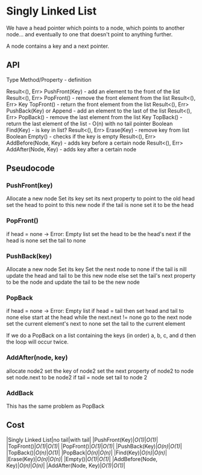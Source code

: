 # Singly Linked List
We have a head pointer which points to a node, which points to another node... and eventually to one that doesn't point to anything further.

A node contains a key and a next pointer.

## API
Type Method/Property - definition

Result<(), Err> PushFront(Key) - add an element to the front of the list
Result<(), Err> PopFront() - remove the front element from the list
Result<(), Err> Key TopFront() - return the front element from the list
Result<(), Err> PushBack(Key) or Append - add an element to the last of the list
Result<(), Err> PopBack() - remove the last element from the list
Key TopBack() - return the last element of the list - O(n) with no tail pointer
Boolean Find(Key) - is key in list?
Result<(), Err> Erase(Key) - remove key from list
Boolean Empty() - checks if the key is empty
Result<(), Err> AddBefore(Node, Key) - adds key before a certain node
Result<(), Err> AddAfter(Node, Key) - adds key after a certain node

## Pseudocode
### PushFront(key)
Allocate a new node
Set its key
set its next property to point to the old head
set the head to point to this new node
if the tail is none
    set it to be the head

### PopFront()
if head = none -> Error: Empty list
set the head to be the head's next
if the head is none
    set the tail to none

### PushBack(key)
Allocate a new node
Set its key
Set the next node to none
if the tail is nill
    update the head and tail to be this new node
else set the tail's next property to be the node and update the tail to be the new node

### PopBack
if head = none -> Error: Empty list
if head = tail then set head and tail to none
else
    start at the head
    while the next.next != none
        go to the next node
    set the current element's next to none
    set the tail to the current element

If we do a PopBack on a list containing the keys (in order) a, b, c, and d then the loop will occur twice.

### AddAfter(node, key)
allocate node2
set the key of node2
set the next property of node2 to node
set node.next to be node2
if tail = node
    set tail to node 2

### AddBack
This has the same problem as PopBack

## Cost
|Singly Linked List|no tail|with tail|
|PushFront(Key)|*O(1)*|*O(1)*|
|TopFront()|*O(1)*|*O(1)*|
|PopFront()|*O(1)*|*O(1)*|
|PushBack(Key)|*O(n)*|*O(1)*|
|TopBack()|*O(n)*|*O(1)*|
|PopBack|*O(n)*|*O(n)*|
|Find(Key)|*O(n)*|*O(n)*|
|Erase(Key)|*O(n)*|*O(n)*|
|Empty()|*O(1)*|*O(1)*|
|AddBefore(Node, Key)|*O(n)*|*O(n)*|
|AddAfter(Node, Key)|*O(1)*|*O(1)*|
